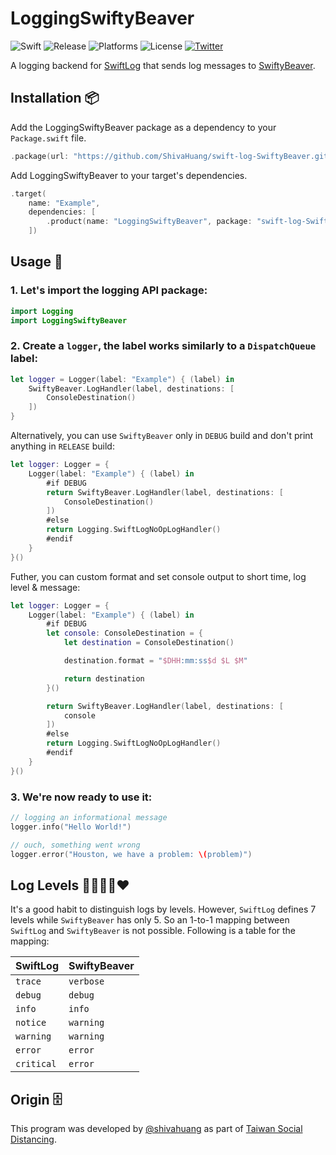 # LoggingSwiftyBeaver

![Swift](https://img.shields.io/badge/Swift-5.2-orange.svg)
![Release](https://img.shields.io/github/v/tag/ShivaHuang/swift-log-SwiftyBeaver?label=release&logo=github)
![Platforms](https://img.shields.io/badge/platforms-macOS%20%7C%20Linux%20%7C%20iOS%20%7C%20tvOS%20%7C%20watchOS-lightgrey.svg)
![License](https://img.shields.io/github/license/ShivaHuang/swift-log-SwiftyBeaver)
[![Twitter](https://img.shields.io/badge/twitter-@shivahuang-blue.svg)](https://twitter.com/shivahuang)

A logging backend for [SwiftLog](https://github.com/apple/swift-log) that sends log messages to [SwiftyBeaver](https://swiftybeaver.com).

## Installation 📦

Add the LoggingSwiftyBeaver package as a dependency to your `Package.swift` file.

```swift
.package(url: "https://github.com/ShivaHuang/swift-log-SwiftyBeaver.git", from: "0.1.0")
```

Add LoggingSwiftyBeaver to your target's dependencies.

```swift
.target(
    name: "Example",
    dependencies: [
        .product(name: "LoggingSwiftyBeaver", package: "swift-log-SwiftyBeaver")
    ])
```

## Usage 📝

### 1. Let's import the logging API package:
```swift
import Logging
import LoggingSwiftyBeaver
```

### 2. Create a `logger`, the label works similarly to a `DispatchQueue` label:

```swift
let logger = Logger(label: "Example") { (label) in
    SwiftyBeaver.LogHandler(label, destinations: [
        ConsoleDestination()
    ])
}
```

Alternatively, you can use `SwiftyBeaver` only in `DEBUG` build and don't print anything in `RELEASE` build:

```swift
let logger: Logger = {
    Logger(label: "Example") { (label) in
        #if DEBUG
        return SwiftyBeaver.LogHandler(label, destinations: [
            ConsoleDestination()
        ])
        #else
        return Logging.SwiftLogNoOpLogHandler()
        #endif
    }
}()
```

Futher, you can custom format and set console output to short time, log level & message:

```swift
let logger: Logger = {
    Logger(label: "Example") { (label) in
        #if DEBUG
        let console: ConsoleDestination = {
            let destination = ConsoleDestination()

            destination.format = "$DHH:mm:ss$d $L $M"

            return destination
        }()

        return SwiftyBeaver.LogHandler(label, destinations: [
            console
        ])
        #else
        return Logging.SwiftLogNoOpLogHandler()
        #endif
    }
}()
```

### 3. We're now ready to use it:

```swift
// logging an informational message
logger.info("Hello World!")

// ouch, something went wrong
logger.error("Houston, we have a problem: \(problem)")
```

## Log Levels 💜💚💙💛❤️

It's a good habit to distinguish logs by levels. However, `SwiftLog` defines 7 levels while `SwiftyBeaver` has only 5. So an 1-to-1 mapping between `SwiftLog` and `SwiftyBeaver` is not possible. Following is a table for the mapping:

| SwiftLog   | SwiftyBeaver |
| ---------- | ------------ |
| `trace`    | `verbose`    |
| `debug`    | `debug`      |
| `info`     | `info`       |
| `notice`   | `warning`    |
| `warning`  | `warning`    |
| `error`    | `error`      |
| `critical` | `error`      |

## Origin 🗄

This program was developed by [@shivahuang](https://github.com/ShivaHuang) as part of [Taiwan Social Distancing](https://github.com/ailabstw/social-distancing-ios).